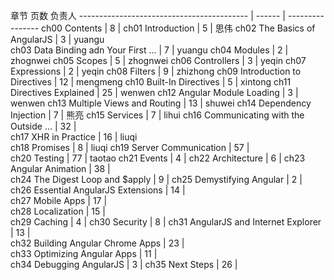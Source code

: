 章节                                         页数     负责人
------------------------------------------ | ------ | ----------------
ch00 Contents                              | 8      | 
ch01 Introduction                          | 5      | 思伟
ch02 The Basics of AngularJS               | 3      | yuangu  
ch03 Data Binding adn Your First ...       | 7      | yuangu 
ch04 Modules                               | 2      | zhognwei
ch05 Scopes                                | 5      | zhognwei 
ch06 Controllers                           | 3      | yeqin
ch07 Expressions                           | 2      | yeqin
ch08 Filters                               | 9      | zhizhong 
ch09 Introduction to Directives            | 12     | mengmeng
ch10 Built-In Directives                   | 5      | xintong 
ch11 Directives Explained                  | 25     | wenwen 
ch12 Angular Module Loading                | 3      | wenwen
ch13 Multiple Views and Routing            | 13     | shuwei 
ch14 Dependency Injection                  | 7      | 熊亮
ch15 Services                              | 7      | lihui 
ch16 Communicating with the Outside ...    | 32     |  
ch17 XHR in Practice                       | 16     | liuqi  
ch18 Promises                              | 8      | liuqi
ch19 Server Communication                  | 57     |  
ch20 Testing                               | 77     | taotao 
ch21 Events                                | 4      | 
ch22 Architecture                          | 6      | 
ch23 Angular Animation                     | 38     |  
ch24 The Digest Loop and $apply            | 9      | 
ch25 Demystifying Angular                  | 2      | 
ch26 Essential AngularJS Extensions        | 14     |  
ch27 Mobile Apps                           | 17     |  
ch28 Localization                          | 15     |  
ch29 Caching                               | 4      | 
ch30 Security                              | 8      | 
ch31 AngularJS and Internet Explorer       | 13     |   
ch32 Building Angular Chrome Apps          | 23     |  
ch33 Optimizing Angular Apps               | 11     |  
ch34 Debugging AngularJS                   | 3      | 
ch35 Next Steps                            | 26     |  
